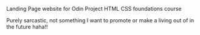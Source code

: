 Landing Page website for Odin Project HTML CSS foundations course

Purely sarcastic, not something I want to promote or make a living out of in the future haha!!
